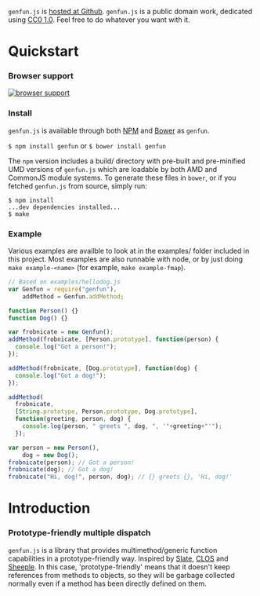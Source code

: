 `genfun.js` is
[hosted at Github](http://github.com/sykopomp/genfun.js). `genfun.js` is a
public domain work, dedicated using
[CC0 1.0](https://creativecommons.org/publicdomain/zero/1.0/). Feel
free to do whatever you want with it.

# Quickstart

### Browser support

[![browser support](http://ci.testling.com/sykopomp/genfun.js.png)](http://ci.testling.com/sykopomp/genfun.js)

### Install

`genfun.js` is available through both [NPM](http://npmjs.org) and
[Bower](http://bower.io) as `genfun`.

`$ npm install genfun`
or
`$ bower install genfun`

The `npm` version includes a build/ directory with pre-built and
pre-minified UMD versions of `genfun.js` which are loadable by both AMD and
CommonJS module systems. To generate these files in `bower`, or if you
fetched `genfun.js` from source, simply run:

```
$ npm install
...dev dependencies installed...
$ make
```

### Example

Various examples are availble to look at in the examples/ folder included
in this project. Most examples are also runnable with node, or by just
doing `make example-<name>` (for example, `make example-fmap`).

```javascript
// Based on examples/hellodog.js
var Genfun = require("genfun"),
    addMethod = Genfun.addMethod;

function Person() {}
function Dog() {}

var frobnicate = new Genfun();
addMethod(frobnicate, [Person.prototype], function(person) {
  console.log("Got a person!");
});

addMethod(frobnicate, [Dog.prototype], function(dog) {
  console.log("Got a dog!");
});

addMethod(
  frobnicate,
  [String.prototype, Person.prototype, Dog.prototype],
  function(greeting, person, dog) {
    console.log(person, " greets ", dog, ", '"+greeting+"'");
  });

var person = new Person(),
    dog = new Dog();
frobnicate(person); // Got a person!
frobnicate(dog); // Got a dog!
frobnicate("Hi, dog!", person, dog); // {} greets {}, 'Hi, dog!'

```

# Introduction

### Prototype-friendly multiple dispatch

`genfun.js` is a library that provides multimethod/generic function
capabilities in a prototype-friendly way. Inspired by
[Slate](http://slatelanguage.org/),
[CLOS](http://en.wikipedia.org/wiki/CLOS) and
[Sheeple](http://github.com/sykopomp/sheeple). In this case,
'prototype-friendly' means that it doesn't keep references from methods to
objects, so they will be garbage collected normally even if a method has
been directly defined on them.
